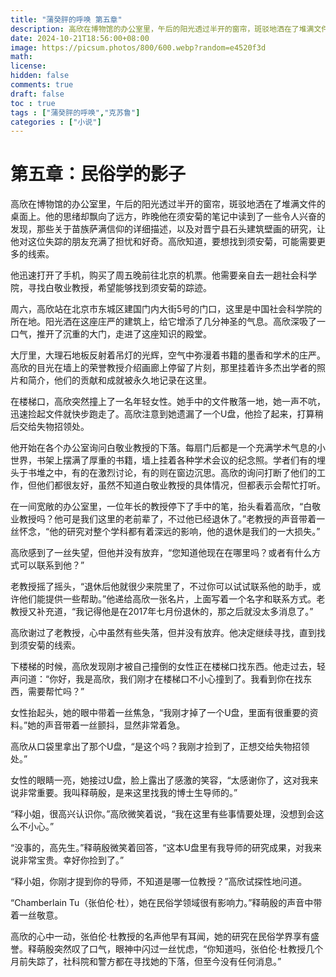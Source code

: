 ```yaml
---
title: "蒲癸胓的呼唤 第五章"
description: 高欣在博物馆的办公室里，午后的阳光透过半开的窗帘，斑驳地洒在了堆满文件的桌面上。他的思绪却飘向了远方，昨晚他在须安菊的笔记中读到了一些令人兴奋的发现，那些关于苗族萨满信仰的详细描述，以及对晋宁县石头建筑壁画的研究，让他对这位失踪的朋友充满了担忧和好奇。高欣知道，要想找到须安菊，可能需要更多的线索。
date: 2024-10-21T18:56:00+08:00
image: https://picsum.photos/800/600.webp?random=e4520f3d
math: 
license: 
hidden: false
comments: true
draft: false
toc : true
tags : ["蒲癸胓的呼唤","克苏鲁"]
categories : ["小说"]
---
```

# 第五章：民俗学的影子

高欣在博物馆的办公室里，午后的阳光透过半开的窗帘，斑驳地洒在了堆满文件的桌面上。他的思绪却飘向了远方，昨晚他在须安菊的笔记中读到了一些令人兴奋的发现，那些关于苗族萨满信仰的详细描述，以及对晋宁县石头建筑壁画的研究，让他对这位失踪的朋友充满了担忧和好奇。高欣知道，要想找到须安菊，可能需要更多的线索。

他迅速打开了手机，购买了周五晚前往北京的机票。他需要亲自去一趟社会科学院，寻找白敬业教授，希望能够找到须安菊的踪迹。

周六，高欣站在北京市东城区建国门内大街5号的门口，这里是中国社会科学院的所在地。阳光洒在这座庄严的建筑上，给它增添了几分神圣的气息。高欣深吸了一口气，推开了沉重的大门，走进了这座知识的殿堂。

大厅里，大理石地板反射着吊灯的光辉，空气中弥漫着书籍的墨香和学术的庄严。高欣的目光在墙上的荣誉教授介绍画廊上停留了片刻，那里挂着许多杰出学者的照片和简介，他们的贡献和成就被永久地记录在这里。

在楼梯口，高欣突然撞上了一名年轻女性。她手中的文件散落一地，她一声不吭，迅速捡起文件就快步跑走了。高欣注意到她遗漏了一个U盘，他捡了起来，打算稍后交给失物招领处。

他开始在各个办公室询问白敬业教授的下落。每扇门后都是一个充满学术气息的小世界，书架上摆满了厚重的书籍，墙上挂着各种学术会议的纪念照。学者们有的埋头于书堆之中，有的在激烈讨论，有的则在窗边沉思。高欣的询问打断了他们的工作，但他们都很友好，虽然不知道白敬业教授的具体情况，但都表示会帮忙打听。

在一间宽敞的办公室里，一位年长的教授停下了手中的笔，抬头看着高欣，“白敬业教授吗？他可是我们这里的老前辈了，不过他已经退休了。”老教授的声音带着一丝怀念，“他的研究对整个学科都有着深远的影响，他的退休是我们的一大损失。”

高欣感到了一丝失望，但他并没有放弃，“您知道他现在在哪里吗？或者有什么方式可以联系到他？”

老教授摇了摇头，“退休后他就很少来院里了，不过你可以试试联系他的助手，或许他们能提供一些帮助。”他递给高欣一张名片，上面写着一个名字和联系方式。老教授又补充道，“我记得他是在2017年七月份退休的，那之后就没太多消息了。”

高欣谢过了老教授，心中虽然有些失落，但并没有放弃。他决定继续寻找，直到找到须安菊的线索。

下楼梯的时候，高欣发现刚才被自己撞倒的女性正在楼梯口找东西。他走过去，轻声问道：“你好，我是高欣，我们刚才在楼梯口不小心撞到了。我看到你在找东西，需要帮忙吗？”

女性抬起头，她的眼中带着一丝焦急，“我刚才掉了一个U盘，里面有很重要的资料。”她的声音带着一丝颤抖，显然非常着急。

高欣从口袋里拿出了那个U盘，“是这个吗？我刚才捡到了，正想交给失物招领处。”

女性的眼睛一亮，她接过U盘，脸上露出了感激的笑容，“太感谢你了，这对我来说非常重要。我叫释萌殷，是来这里找我的博士生导师的。”

“释小姐，很高兴认识你。”高欣微笑着说，“我在这里有些事情要处理，没想到会这么不小心。”

“没事的，高先生。”释萌殷微笑着回答，“这本U盘里有我导师的研究成果，对我来说非常宝贵。幸好你捡到了。”

“释小姐，你刚才提到你的导师，不知道是哪一位教授？”高欣试探性地问道。

“Chamberlain Tu（张伯伦·杜），她在民俗学领域很有影响力。”释萌殷的声音中带着一丝敬意。

高欣的心中一动，张伯伦·杜教授的名声他早有耳闻，她的研究在民俗学界享有盛誉。释萌殷突然叹了口气，眼神中闪过一丝忧虑，“你知道吗，张伯伦·杜教授几个月前失踪了，社科院和警方都在寻找她的下落，但至今没有任何消息。”
 
